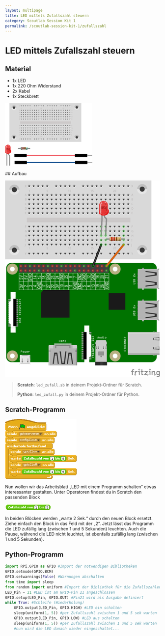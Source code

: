 ```yaml
---
layout: multipage
title: LED mittels Zufallszahl steuern
category: Scoutlab Session Kit 1
permalink: /scoutlab-session-kit-1/zufallszahl
---
```

# LED mittels Zufallszahl steuern
## Material
* 1x LED
* 1x 220 Ohm Widerstand
* 2x Kabel
* 1x Steckbrett

![](images/material_led1.png)

<div style="page-break-after: always;"></div>
## Aufbau

![](images/led2_Steckplatine_gpio.png)


>**Scratch**: `led_zufall.sb` in deinem Projekt-Ordner für Scratch.
>
>**Python**: `led_zufall.py` in deinem Projekt-Ordner für Python.

<div style="page-break-after: always;"></div>

## Scratch-Programm

![](images/led_zufallszahl.png)

Nun wollen wir das Arbeitsblatt „LED mit einem Programm schalten“ etwas interessanter gestalten. Unter Operatoren findest du in Scratch den passenden Block

![](images/programmblock_zufallszahl.png)

In beiden Blöcken werden „warte 2 Sek.“ durch den neuen Block ersetzt. Ziehe einfach den Block in das Feld mit der „2“. Jetzt lässt das Programm die LED zufällig lang (zwischen 1 und 5 Sekunden) leuchten. Auch die Pause, während die LED nicht leuchtet, ist ebenfalls zufällig lang (zwischen 1 und 5 Sekunden).



## Python-Programm
```python
import RPi.GPIO as GPIO #Import der notwendigen Bibliotheken
GPIO.setmode(GPIO.BCM)
GPIO.setwarnings(False) #Warnungen abschalten
from time import sleep
from random import uniform #Import der Bibliothek für die Zufallszahlen
LED_Pin = 21 #LED ist am GPIO-Pin 21 angeschlossen
GPIO.setup(LED_Pin, GPIO.OUT) #Pin21 wird als Ausgabe definiert
while True: #Schleife (Wiederholung)
    GPIO.output(LED_Pin, GPIO.HIGH) #LED ein schalten
    sleep(uniform(1, 5)) #per Zufallszahl zwischen 1 und 5 sek warten
    GPIO.output(LED_Pin, GPIO.LOW) #LED aus schalten
    sleep(uniform(1, 5)) #per Zufallszahl zwischen 1 und 5 sek warten
    #nun wird die LED danach wieder eingeschaltet...
```
